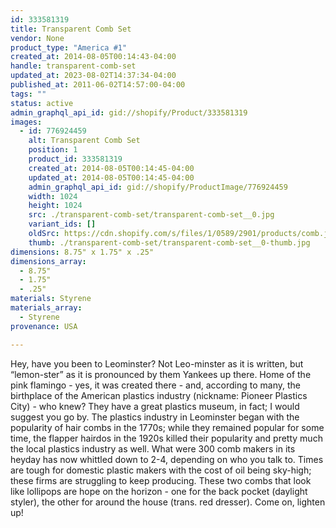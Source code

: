 ```yaml
---
id: 333581319
title: Transparent Comb Set
vendor: None
product_type: "America #1"
created_at: 2014-08-05T00:14:43-04:00
handle: transparent-comb-set
updated_at: 2023-08-02T14:37:34-04:00
published_at: 2011-06-02T14:57:00-04:00
tags: ""
status: active
admin_graphql_api_id: gid://shopify/Product/333581319
images:
  - id: 776924459
    alt: Transparent Comb Set
    position: 1
    product_id: 333581319
    created_at: 2014-08-05T00:14:45-04:00
    updated_at: 2014-08-05T00:14:45-04:00
    admin_graphql_api_id: gid://shopify/ProductImage/776924459
    width: 1024
    height: 1024
    src: ./transparent-comb-set/transparent-comb-set__0.jpg
    variant_ids: []
    oldSrc: https://cdn.shopify.com/s/files/1/0589/2901/products/comb.jpeg?v=1407212085
    thumb: ./transparent-comb-set/transparent-comb-set__0-thumb.jpg
dimensions: 8.75" x 1.75" x .25"
dimensions_array:
  - 8.75"
  - 1.75"
  - .25"
materials: Styrene
materials_array:
  - Styrene
provenance: USA

---
```


Hey, have you been to Leominster? Not Leo-minster as it is written, but “lemon-ster” as it is pronounced by them Yankees up there. Home of the pink flamingo \- yes, it was created there \- and, according to many, the birthplace of the American plastics industry (nickname: Pioneer Plastics City) \- who knew? They have a great plastics museum, in fact; I would suggest you go by. The plastics industry in Leominster began with the popularity of hair combs in the 1770s; while they remained popular for some time, the flapper hairdos in the 1920s killed their popularity and pretty much the local plastics industry as well. What were 300 comb makers in its heyday has now whittled down to 2-4, depending on who you talk to. Times are tough for domestic plastic makers with the cost of oil being sky-high; these firms are struggling to keep producing. These two combs that look like lollipops are hope on the horizon \- one for the back pocket (daylight styler), the other for around the house (trans. red dresser). Come on, lighten up!